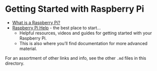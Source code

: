 # Getting Started with Raspberry Pi

* [What is a Raspberry Pi?](http://www.raspberrypi.org/help/what-is-a-raspberry-pi/)
* [Raspberry Pi Help](http://www.raspberrypi.org/help/) - the best place to start...
	* Helpful resources, videos and guides for getting started with your Raspberry Pi.
	* This is also where you’ll find documentation for more advanced material.


For an assortment of other links and info, see the other `.md` files in this directory.